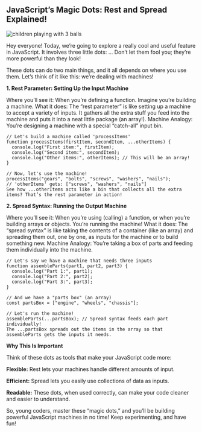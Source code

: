 ## JavaScript’s Magic Dots: Rest and Spread Explained!

![children playing with 3 balls](https://agunechembaekene.wordpress.com/wp-content/uploads/2025/04/3_black_children_playing_with_a_transparent.jpeg?w=1024)

Hey everyone! Today, we’re going to explore a really cool and useful feature in JavaScript. It involves three little dots: ... Don’t let them fool you; they’re more powerful than they look!

These dots can do two main things, and it all depends on where you use them. Let’s think of it like this: we’re dealing with machines!

**1. Rest Parameter: Setting Up the Input Machine**

Where you’ll see it: When you’re defining a function. Imagine you’re building a machine.
What it does: The “rest parameter” is like setting up a machine to accept a variety of inputs. It gathers all the extra stuff you feed into the machine and puts it into a neat little package (an array!).
Machine Analogy: You’re designing a machine with a special “catch-all” input bin.
```
// Let's build a machine called 'processItems'
function processItems(firstItem, secondItem, ...otherItems) {
  console.log("First item:", firstItem);
  console.log("Second item:", secondItem);
  console.log("Other items:", otherItems); // This will be an array!
}
 
// Now, let's use the machine!
processItems("gears", "bolts", "screws", "washers", "nails"); 
// 'otherItems' gets: ["screws", "washers", "nails"]
See how ...otherItems acts like a bin that collects all the extra items? That’s the rest parameter in action!
```
**2. Spread Syntax: Running the Output Machine**

Where you’ll see it: When you’re using (calling) a function, or when you’re building arrays or objects. You’re running the machine!
What it does: The “spread syntax” is like taking the contents of a container (like an array) and spreading them out, one by one, as inputs for the machine or to build something new.
Machine Analogy: You’re taking a box of parts and feeding them individually into the machine.

```
// Let's say we have a machine that needs three inputs
function assembleParts(part1, part2, part3) {
  console.log("Part 1:", part1);
  console.log("Part 2:", part2);
  console.log("Part 3:", part3);
}
 
// And we have a "parts box" (an array)
const partsBox = ["engine", "wheels", "chassis"];
 
// Let's run the machine!
assembleParts(...partsBox); // Spread syntax feeds each part individually!
The ...partsBox spreads out the items in the array so that assembleParts gets the inputs it needs.
```
**Why This Is Important**

Think of these dots as tools that make your JavaScript code more:

**Flexible:** Rest lets your machines handle different amounts of input.

**Efficient:** Spread lets you easily use collections of data as inputs.

**Readable:** These dots, when used correctly, can make your code cleaner and easier to understand.

So, young coders, master these “magic dots,” and you’ll be building powerful JavaScript machines in no time! Keep experimenting, and have fun!
